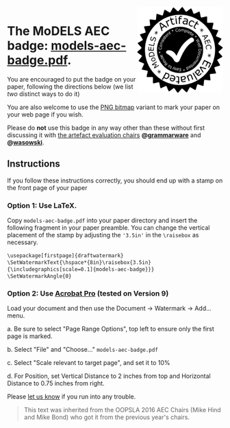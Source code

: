 <img align="right" width="200" src="models-aec-badge.png">

# The MoDELS AEC badge: [models-aec-badge.pdf](https://github.com/grammarware/models17/raw/master/models-aec-badge.pdf).

You are encouraged to put the badge on your paper, following the directions below (we list _two_ distinct ways to do it)

You are also welcome to use the [PNG bitmap](https://github.com/grammarware/models17/blob/master/models-aec-badge.png) variant to mark your paper on your web page if you wish.

Please do **not** use this badge in any way other than these without first discussing it with [the artefact evaluation chairs](mailto:models-artifacts@cs.utexas.edu) **@[grammarware](https://github.com/grammarware)** and **@[wasowski](https://github.com/wasowski)**.

## Instructions

If you follow these instructions correctly, you should end up with a stamp on the front page of your paper

### Option 1: Use LaTeX.

Copy `models-aec-badge.pdf` into your paper directory and insert the following
fragment in your paper preamble.  You can change the vertical
placement of the stamp by adjusting the `'3.5in'` in the `\raisebox` as
necessary.

```
\usepackage[firstpage]{draftwatermark}
\SetWatermarkText{\hspace*{8in}\raisebox{3.5in}{\includegraphics[scale=0.1]{models-aec-badge}}}
\SetWatermarkAngle{0}
```

### Option 2: Use [Acrobat Pro](https://acrobat.adobe.com/us/en/acrobat/acrobat-pro.html) (tested on Version 9)

Load your document and then use the Document -> Watermark -> Add... menu.

a.  Be sure to select "Page Range Options", top left to ensure only
the first page is marked.

b.  Select "File" and "Choose..." `models-aec-badge.pdf`

c.  Select "Scale relevant to target page", and set it to 10%

d.  For Position, set Vertical Distance to 2 inches from top and
Horizontal Distance to 0.75 inches from right.

Please [let us know](mailto:models-artifacts@cs.utexas.edu) if you run into any trouble.

> This text was inherited from the OOPSLA 2016 AEC Chairs (Mike Hind and Mike Bond) who got it from the previous year's chairs.


